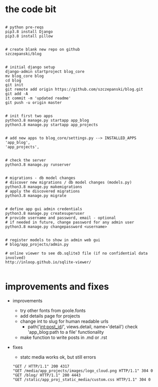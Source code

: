 
# the code bit

```

# python pre-reqs 
pip3.8 install Django
pip3.8 install pillow


# create blank new repo on github
szczepanski/blog


# initial django setup 
django-admin startproject blog_core
mv blog_core blog
cd blog
git init
git remote add origin https://github.com/szczepanski/blog.git
git add -A
it commit -m 'updated readme'
git push -u origin master


# init first two apps 
python3.8 manage.py startapp app_blog
python3.8 manage.py startapp app_projects


# add new apps to blog_core/settings.py --> INSTALLED_APPS
'app_blog',
'app_projects',


# check the server
python3.8 manage.py runserver


# migrations - db model changes
# discover new migrations / db model changes (models.py)
python3.8 manage.py makemigrations
# apply the discovered migrations
python3.8 manage.py migrate


# define app gui admin credentials
python3.8 manage.py createsuperuser
# provide username and password, email - optional 
# if needed in future, change password for any admin user
python3.8 manage.py changepassword <username>


# register models to show in admin web gui 
# blog/app_projects/admin.py

# online viewer to see db.sqlite3 file (if no confidential data involved)
http://inloop.github.io/sqlite-viewer/


```

# improvements and fixes

- improvements
    - try other fonts from goole.fonts
    - add details page for projects 
    - change int to slug for human readable urls
        - path('<int:post_id>/', views.detail, name='detail')
    check 'app_blog:path to a file' functionality
    - make function to write posts in .md or .rst

- fixes
    - statc media works ok, but still errors 
    ```
    "GET / HTTP/1.1" 200 4317
    "GET /media/app_projects/images/logo_cloud.png HTTP/1.1" 304 0
    "GET /blog/ HTTP/1.1" 200 4443
    "GET /static/app_proj_static_media/custom.css HTTP/1.1" 304 0
    ```